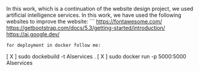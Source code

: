 In this work, which is a continuation of the website design project, we used artificial intelligence services.
In this work, we have used the following websites to improve the website:
‍‍‍‍‍‍```
https://fontawesome.com/
https://getbootstrap.com/docs/5.3/getting-started/introduction/
https://ai.google.dev/
```
for deployment in docker follow me:
```
[ X ] sudo dockebuild -t AIservices .
[ X ] sudo docker run -p 5000:5000 AIservices
```
